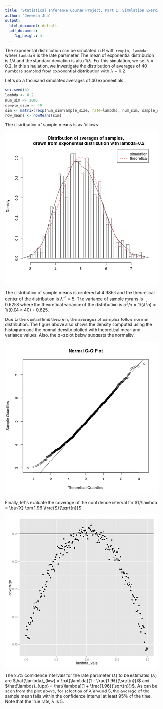 ```yaml
---
title: 'Statistical Inference Course Project, Part 1: Simulation Exercises'
author: "Jeewesh Jha"
output:
  html_document: default
  pdf_document:
    fig_height: 4
---
```





The exponential distribution can be simulated in R with `rexp(n, lambda)` where
`lambda` $\lambda$ is the rate parameter. The mean of exponential distribution is 
$1/\lambda$ and the standard deviation is also $1/\lambda$. For this simulation,
we set $\lambda=0.2$. In this simulation, we investigate the distribution of
averages of 40 numbers sampled from exponential distribution with $\lambda=0.2$.

Let's do a thousand simulated averages of 40 exponentials.


```r
set.seed(3)
lambda <- 0.2
num_sim <- 1000
sample_size <- 40
sim <- matrix(rexp(num_sim*sample_size, rate=lambda), num_sim, sample_size)
row_means <- rowMeans(sim)
```

The distribution of sample means is as follows.

![plot of chunk unnamed-chunk-2](figure/unnamed-chunk-2.png) 

The distribution of sample means is centered at 4.9866
and the theoretical center of the distribution is $\lambda^{-1}$ = 5.
The variance of sample means is 0.6258 where the theoretical variance
of the distribution is $\sigma^2 / n = 1/(\lambda^2 n) = 1/(0.04 \times 40)$ =
0.625.

Due to the central limit theorem, the averages of samples follow normal
distribution. The figure above also shows the density computed using the histogram and the
normal density plotted with theoretical mean and variance values. Also, the
q-q plot below suggests the normality.

![plot of chunk unnamed-chunk-3](figure/unnamed-chunk-3.png) 

Finally, let's evaluate the coverage of the confidence interval for
$1/\lambda = \bar{X} \pm 1.96 \frac{S}{\sqrt{n}}$

![plot of chunk unnamed-chunk-4](figure/unnamed-chunk-4.png) 

The 95% confidence intervals for the rate parameter ($\lambda$) to be estimated
($\hat{\lambda}$) are
$\hat{\lambda}_{low} = \hat{\lambda}(1 - \frac{1.96}{\sqrt{n}})$ and
$\hat{\lambda}_{upp} = \hat{\lambda}(1 + \frac{1.96}{\sqrt{n}})$.
As can be seen from the plot above, for selection of $\hat{\lambda}$ around 5,
the average of the sample mean falls within the confidence interval at least 95% of the time.
Note that the true rate, $\lambda$ is 5.

<!--
---
The report including the code for plots is available at
https://github.com/jeeweshjha/StatisticalInference/statinference_project_part1.md
-->
